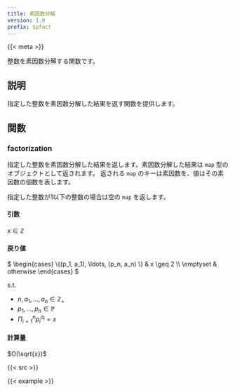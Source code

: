 ```yaml
---
title: 素因数分解
version: 1.0
prefix: $pfact
---
```


{{< meta >}}

整数を素因数分解する関数です。

## 説明

指定した整数を素因数分解した結果を返す関数を提供します。

## 関数

### factorization
指定した整数を素因数分解した結果を返します。素因数分解した結果は `map` 型のオブジェクトとして返されます。
返される `map` のキーは素因数を、値はその素因数の個数を表します。

指定した整数が1以下の整数の場合は空の `map` を返します。

#### 引数
$x \in \mathbb{Z}$

#### 戻り値
$
\begin{cases}
\\{(p_1, a_1), \ldots, (p_n, a_n) \\} & x \geq 2 \\\\
\emptyset & otherwise
\end{cases}
$

s.t.
- $n, a_1, \ldots, a_n \in \mathbb{Z}_{+}$
- $p_1, \ldots, p_n \in \mathbb{P}$
- $\Pi_{i = 1}^{n} p_i^{a_i} = x$

#### 計算量
$O(\sqrt{x})$

{{< src >}}

{{< example >}}

